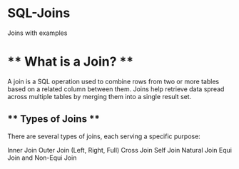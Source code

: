 # SQL-Joins
Joins with examples
# ** What is a Join? **
A join is a SQL operation used to combine rows from two or more tables based on a related column between them. Joins help retrieve data spread across multiple tables by merging them into a single result set.

## ** Types of Joins **
There are several types of joins, each serving a specific purpose:

Inner Join
Outer Join (Left, Right, Full)
Cross Join
Self Join
Natural Join
Equi Join and Non-Equi Join
